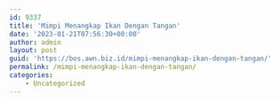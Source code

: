 ```yaml
---
id: 9337
title: 'Mimpi Menangkap Ikan Dengan Tangan'
date: '2023-01-21T07:56:30+00:00'
author: admin
layout: post
guid: 'https://bos.awn.biz.id/mimpi-menangkap-ikan-dengan-tangan/'
permalink: /mimpi-menangkap-ikan-dengan-tangan/
categories:
    - Uncategorized
---
```


